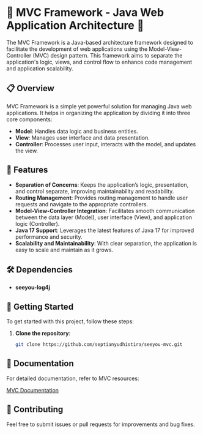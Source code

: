 # 🌟 MVC Framework - Java Web Application Architecture 🌟

The MVC Framework is a Java-based architecture framework designed to facilitate the development of web applications using the Model-View-Controller (MVC) design pattern. This framework aims to separate the application's logic, views, and control flow to enhance code management and application scalability.

## 📋 Overview
MVC Framework is a simple yet powerful solution for managing Java web applications. It helps in organizing the application by dividing it into three core components:
- **Model**: Handles data logic and business entities.
- **View**: Manages user interface and data presentation.
- **Controller**: Processes user input, interacts with the model, and updates the view.

## 📌 Features
- **Separation of Concerns**: Keeps the application’s logic, presentation, and control separate, improving maintainability and readability.
- **Routing Management**: Provides routing management to handle user requests and navigate to the appropriate controllers.
- **Model-View-Controller Integration**: Facilitates smooth communication between the data layer (Model), user interface (View), and application logic (Controller).
- **Java 17 Support**: Leverages the latest features of Java 17 for improved performance and security.
- **Scalability and Maintainability**: With clear separation, the application is easy to scale and maintain as it grows.

## 🛠️ Dependencies

- **seeyou-log4j**

## 🚀 Getting Started

To get started with this project, follow these steps:

1. **Clone the repository**:
   ```bash
   git clone https://github.com/septianyudhistira/seeyou-mvc.git


## 📘 Documentation
For detailed documentation, refer to  MVC resources:

[MVC Documentation](https://www.geeksforgeeks.org/mvc-framework-introduction/)

## 👥 Contributing
Feel free to submit issues or pull requests for improvements and bug fixes.
